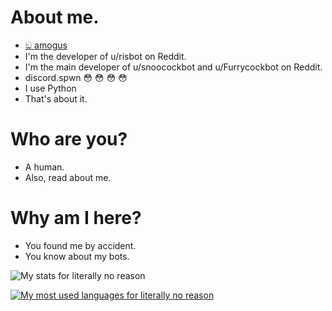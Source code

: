# About me.

- [ඞ amogus](https://github.com/Deltara3/amogus)
- I'm the developer of u/risbot on Reddit.
- I'm the main developer of u/snoocockbot and u/Furrycockbot on Reddit.
- discord.spwn :flushed: :flushed: :flushed: :flushed:
- I use Python
- That's about it.

# Who are you?

- A human.
- Also, read about me.

# Why am I here?

- You found me by accident.
- You know about my bots.

![My stats for literally no reason](https://github-readme-stats.vercel.app/api?username=Deltara3&theme=vue-dark&show_icons=true)

[![My most used languages for literally no reason](https://github-readme-stats.vercel.app/api/top-langs/?username=Deltara3&theme=vue-dark&layout=compact)](https://github.com/anuraghazra/github-readme-stats)
